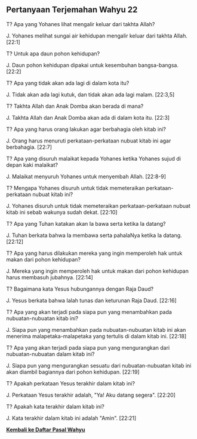## Pertanyaan Terjemahan Wahyu 22 ##

T? Apa yang Yohanes lihat mengalir keluar dari takhta Allah?

J. Yohanes melihat sungai air kehidupan mengalir keluar dari takhta Allah. [22:1]

T? Untuk apa daun pohon kehidupan?

J. Daun pohon kehidupan dipakai untuk kesembuhan bangsa-bangsa. [22:2]

T? Apa yang tidak akan ada lagi di dalam kota itu?

J. Tidak akan ada lagi kutuk, dan tidak akan ada lagi malam. [22:3,5]

T? Takhta Allah dan Anak Domba akan berada di mana?

J. Takhta Allah dan Anak Domba akan ada di dalam kota itu. [22:3]

T? Apa yang harus orang lakukan agar berbahagia oleh kitab ini?

J. Orang harus menuruti perkataan-perkataan nubuat kitab ini agar berbahagia. [22:7]

T? Apa yang disuruh malaikat kepada Yohanes ketika Yohanes sujud di depan kaki malaikat?

J. Malaikat menyuruh Yohanes untuk menyembah Allah. [22:8-9]

T? Mengapa Yohanes disuruh untuk tidak memeteraikan perkataan-perkataan nubuat kitab ini?

J. Yohanes disuruh untuk tidak memeteraikan perkataan-perkataan nubuat kitab ini sebab wakunya sudah dekat. [22:10]

T? Apa yang Tuhan katakan akan Ia bawa serta ketika Ia datang?

J. Tuhan berkata bahwa Ia membawa serta pahalaNya ketika Ia datang. [22:12]

T? Apa yang harus dilakukan mereka yang ingin memperoleh hak untuk makan dari pohon kehidupan?

J. Mereka yang ingin memperoleh hak untuk makan dari pohon kehidupan harus membasuh jubahnya. [22:14]

T? Bagaimana kata Yesus hubungannya dengan Raja Daud?

J. Yesus berkata bahwa Ialah tunas dan keturunan Raja Daud. [22:16]

T? Apa yang akan terjadi pada siapa pun yang menambahkan pada nubuatan-nubuatan kitab ini?

J. Siapa pun yang menambahkan pada nubuatan-nubuatan kitab ini akan menerima malapetaka-malapetaka yang tertulis di dalam kitab ini. [22:18]

T? Apa yang akan terjadi pada siapa pun yang mengurangkan dari nubuatan-nubuatan dalam kitab ini?

J. Siapa pun yang mengurangkan sesuatu dari nubuatan-nubuatan kitab ini akan diambil bagiannya dari pohon kehidupan. [22:19]

T? Apakah perkataan Yesus terakhir dalam kitab ini?

J. Perkataan Yesus terakhir adalah, "Ya! Aku datang segera". [22:20]

T? Apakah kata terakhir dalam kitab ini?

J. Kata terakhir dalam kitab ini adalah "Amin". [22:21]

__[Kembali ke Daftar Pasal Wahyu](./)__

